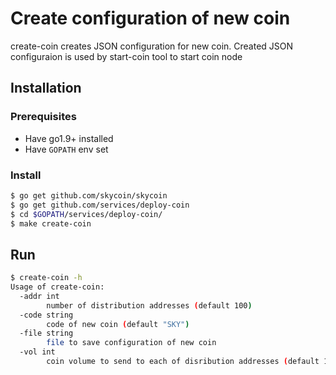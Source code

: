# Create configuration of new coin

create-coin creates JSON configuration for new coin.
Created JSON configuraion is used by start-coin tool to start coin node 

## Installation

### Prerequisites

* Have go1.9+ installed
* Have `GOPATH` env set

### Install

```bash
$ go get github.com/skycoin/skycoin
$ go get github.com/services/deploy-coin
$ cd $GOPATH/services/deploy-coin/
$ make create-coin
```

## Run

```bash
$ create-coin -h
Usage of create-coin:
  -addr int
        number of distribution addresses (default 100)
  -code string
        code of new coin (default "SKY")
  -file string
        file to save configuration of new coin
  -vol int
        coin volume to send to each of disribution addresses (default 1000000)
```


